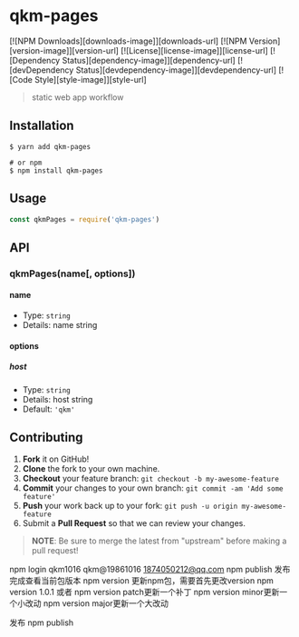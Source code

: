 # qkm-pages

[![NPM Downloads][downloads-image]][downloads-url]
[![NPM Version][version-image]][version-url]
[![License][license-image]][license-url]
[![Dependency Status][dependency-image]][dependency-url]
[![devDependency Status][devdependency-image]][devdependency-url]
[![Code Style][style-image]][style-url]

> static web app workflow

## Installation

```shell
$ yarn add qkm-pages

# or npm
$ npm install qkm-pages
```

## Usage

<!-- TODO: Introduction of API use -->

```javascript
const qkmPages = require('qkm-pages')
```

## API

<!-- TODO: Introduction of API -->

### qkmPages(name[, options])

#### name

- Type: `string`
- Details: name string

#### options

##### host

- Type: `string`
- Details: host string
- Default: `'qkm'`

## Contributing

1. **Fork** it on GitHub!
2. **Clone** the fork to your own machine.
3. **Checkout** your feature branch: `git checkout -b my-awesome-feature`
4. **Commit** your changes to your own branch: `git commit -am 'Add some feature'`
5. **Push** your work back up to your fork: `git push -u origin my-awesome-feature`
6. Submit a **Pull Request** so that we can review your changes.

> **NOTE**: Be sure to merge the latest from "upstream" before making a pull request!


npm login
qkm1016
qkm@19861016
1874050212@qq.com
npm publish
发布完成查看当前包版本 npm version
更新npm包，需要首先更改version npm version 1.0.1
或者
npm version patch更新一个补丁
npm version minor更新一个小改动
npm version major更新一个大改动

发布 npm publish
